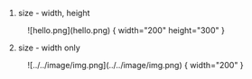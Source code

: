 1. size - width, height
<figure markdown>
  ![hello.png](hello.png) { width="200" height="300" }
  
</figure markdown>

2. size - width only
<figure markdown>
  ![../../image/img.png](../../image/img.png) { width="200" }
  
</figure markdown>